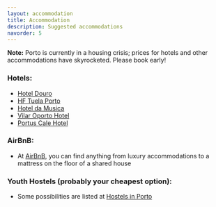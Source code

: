 ```yaml
---
layout: accommodation
title: Accommodation
description: Suggested accommodations
navorder: 5
---
```


**Note:** Porto is currently in a housing crisis; prices for hotels and other accommodations have skyrocketed. Please book early!

### Hotels:

- [Hotel Douro](https://www.hoteldouro.pt/en)
- [HF Tuela Porto](https://www.hfhotels.com/en/hotels-en/hf-tuela-porto-en/)
- [Hotel da Musica](https://www.hoteldamusica.com/en/)
- [Vilar Oporto Hotel](https://casa-de-vilar.portohotel.net/en/)
- [Portus Cale Hotel](https://www.portuscalehotel.com/en/)


### AirBnB:

- At [AirBnB](https://www.airbnb.pt/porto-portugal/stays), you can find anything from luxury accommodations to a mattress on the floor of a shared house


### Youth Hostels (probably your cheapest option):

- Some possibilities are listed at [Hostels in Porto](https://www.hostelworld.com/hostels/europe/portugal/porto/) 

